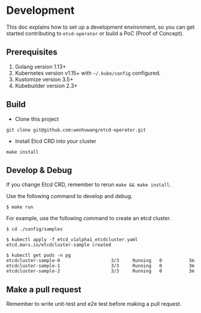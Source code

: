 # Development

This doc explains how to set up a development environment, so you can get started
contributing to `etcd-operator` or build a PoC (Proof of Concept). 

## Prerequisites

1. Golang version 1.13+
2. Kubernetes version v1.15+ with `~/.kube/config` configured.
3. Kustomize version 3.5+
4. Kubebuilder version 2.3+

## Build

* Clone this project

```shell script
git clone git@github.com:wenhuwang/etcd-operator.git
```

* Install Etcd CRD into your cluster

```shell script
make install
```

## Develop & Debug

If you change Etcd CRD, remember to rerun `make && make install`.

Use the following command to develop and debug.

```shell script
$ make run
```

For example, use the following command to create an etcd cluster.

```shell script
$ cd ./config/samples

$ kubectl apply -f etcd_v1alpha1_etcdcluster.yaml
etcd.mars.io/etcdcluster-sample created

$ kubectl get pods -n pg
etcdcluster-sample-0                   3/3     Running   0          3m
etcdcluster-sample-1                   3/3     Running   0          3m
etcdcluster-sample-2                   3/3     Running   0          3m
```

## Make a pull request

Remember to write unit-test and e2e test before making a pull request.